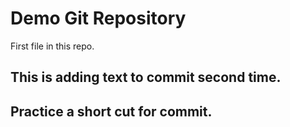 # Demo Git Repository

First file in this repo.

## This is adding text to commit second time.

## Practice a short cut for commit.